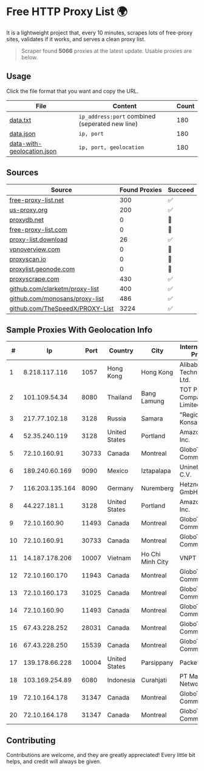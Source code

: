 
# Free HTTP Proxy List 🌍

It is a lightweight project that, every 10 minutes, scrapes lots of free-proxy sites, validates if it works, and serves a clean proxy list.


> Scraper found **5066** proxies at the latest update. Usable proxies are below.

## Usage

Click the file format that you want and copy the URL.


|File|Content|Count|
|----|-------|-----|
|[data.txt](https://raw.githubusercontent.com/themiralay/Proxy-List-World/master/data.txt)|`ip_address:port` combined (seperated new line)|180|
|[data.json](https://raw.githubusercontent.com/themiralay/Proxy-List-World/master/data.json)|`ip, port`|180|
|[data-with-geolocation.json](https://raw.githubusercontent.com/themiralay/Proxy-List-World/master/data-with-geolocation.json)|`ip, port, geolocation`|180|

## Sources

|Source|Found Proxies|Succeed|
|------|-------------|-------|
|[free-proxy-list.net](https://free-proxy-list.net)|300|✅|
|[us-proxy.org](https://www.us-proxy.org)|200|✅|
|[proxydb.net](http://proxydb.net)|0|🚫|
|[free-proxy-list.com](https://free-proxy-list.com/?page=&port=&type%5B%5D=http&type%5B%5D=https&up_time=0&search=Search)|0|🚫|
|[proxy-list.download](https://www.proxy-list.download/HTTP)|26|✅|
|[vpnoverview.com](https://vpnoverview.com/privacy/anonymous-browsing/free-proxy-servers)|0|🚫|
|[proxyscan.io](https://www.proxyscan.io)|0|🚫|
|[proxylist.geonode.com](https://proxylist.geonode.com/api/proxy-list?limit=300&page=1&sort_by=lastChecked&sort_type=desc&protocols=http,https)|0|🚫|
|[proxyscrape.com](https://api.proxyscrape.com/v2/?request=displayproxies&protocol=http&timeout=10000&country=all&ssl=all&anonymity=all)|430|✅|
|[github.com/clarketm/proxy-list](https://raw.githubusercontent.com/clarketm/proxy-list/master/proxy-list-raw.txt)|400|✅|
|[github.com/monosans/proxy-list](https://raw.githubusercontent.com/monosans/proxy-list/main/proxies/http.txt)|486|✅|
|[github.com/TheSpeedX/PROXY-List](https://raw.githubusercontent.com/TheSpeedX/PROXY-List/master/http.txt)|3224|✅|


## Sample Proxies With Geolocation Info

|#|Ip|Port|Country|City|Internet Service Provider|
|-|--|----|-------|----|-------------------------|
|1|8.218.117.116|1057|Hong Kong|Hong Kong|Alibaba (US) Technology Co., Ltd.|
|2|101.109.54.34|8080|Thailand|Bang Lamung|TOT Public Company Limited|
|3|217.77.102.18|3128|Russia|Samara|"Region Svyaz Konsalt" LLC|
|4|52.35.240.119|3128|United States|Portland|Amazon.com, Inc.|
|5|72.10.160.91|30733|Canada|Montreal|GloboTech Communications|
|6|189.240.60.169|9090|Mexico|Iztapalapa|Uninet S.A. de C.V.|
|7|116.203.135.164|8090|Germany|Nuremberg|Hetzner Online GmbH|
|8|44.227.181.1|3128|United States|Portland|Amazon.com, Inc.|
|9|72.10.160.90|11493|Canada|Montreal|GloboTech Communications|
|10|72.10.160.91|30733|Canada|Montreal|GloboTech Communications|
|11|14.187.178.206|10007|Vietnam|Ho Chi Minh City|VNPT|
|12|72.10.160.170|11943|Canada|Montreal|GloboTech Communications|
|13|72.10.160.173|31025|Canada|Montreal|GloboTech Communications|
|14|72.10.160.90|11493|Canada|Montreal|GloboTech Communications|
|15|67.43.228.252|28031|Canada|Montreal|GloboTech Communications|
|16|67.43.228.250|15539|Canada|Montreal|GloboTech Communications|
|17|139.178.66.228|10004|United States|Parsippany|Packet Host, Inc.|
|18|103.169.254.89|6080|Indonesia|Curahjati|PT Master Star Network|
|19|72.10.164.178|31347|Canada|Montreal|GloboTech Communications|
|20|72.10.164.178|31347|Canada|Montreal|GloboTech Communications|



## Contributing

Contributions are welcome, and they are greatly appreciated! Every
little bit helps, and credit will always be given.

